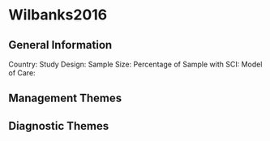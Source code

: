 # Wilbanks2016

## General Information
Country: 
Study Design: 
Sample Size: 
Percentage of Sample with SCI:
Model of Care: 

## Management Themes


## Diagnostic Themes
